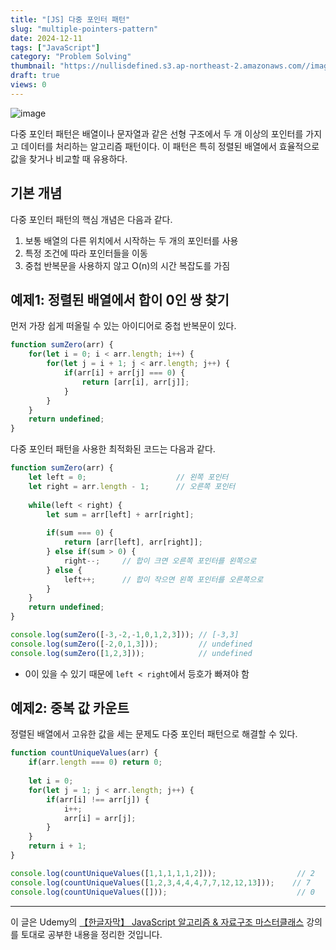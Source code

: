 ```yaml
---
title: "[JS] 다중 포인터 패턴"
slug: "multiple-pointers-pattern"
date: 2024-12-11
tags: ["JavaScript"]
category: "Problem Solving"
thumbnail: "https://nullisdefined.s3.ap-northeast-2.amazonaws.com//images/0b53f64a5a8cb22143202c084192b585.png"
draft: true
views: 0
---
```

![image](https://nullisdefined.s3.ap-northeast-2.amazonaws.com//images/0b53f64a5a8cb22143202c084192b585.png)

다중 포인터 패턴은 배열이나 문자열과 같은 선형 구조에서 두 개 이상의 포인터를 가지고 데이터를 처리하는 알고리즘 패턴이다. 이 패턴은 특히 정렬된 배열에서 효율적으로 값을 찾거나 비교할 때 유용하다.

## 기본 개념
다중 포인터 패턴의 핵심 개념은 다음과 같다.
1. 보통 배열의 다른 위치에서 시작하는 두 개의 포인터를 사용
2. 특정 조건에 따라 포인터들을 이동
3. 중첩 반복문을 사용하지 않고 O(n)의 시간 복잡도를 가짐

## 예제1: 정렬된 배열에서 합이 0인 쌍 찾기
먼저 가장 쉽게 떠올릴 수 있는 아이디어로 중첩 반복문이 있다.
```js
function sumZero(arr) {
    for(let i = 0; i < arr.length; i++) {
        for(let j = i + 1; j < arr.length; j++) {
            if(arr[i] + arr[j] === 0) {
                return [arr[i], arr[j]];
            }
        }
    }
    return undefined;
}
```

다중 포인터 패턴을 사용한 최적화된 코드는 다음과 같다.
```js
function sumZero(arr) {
    let left = 0;                    // 왼쪽 포인터
    let right = arr.length - 1;      // 오른쪽 포인터
    
    while(left < right) {
        let sum = arr[left] + arr[right];
        
        if(sum === 0) {
            return [arr[left], arr[right]];
        } else if(sum > 0) {
            right--;     // 합이 크면 오른쪽 포인터를 왼쪽으로
        } else {
            left++;      // 합이 작으면 왼쪽 포인터를 오른쪽으로
        }
    }
    return undefined;
}

console.log(sumZero([-3,-2,-1,0,1,2,3])); // [-3,3]
console.log(sumZero([-2,0,1,3]));         // undefined
console.log(sumZero([1,2,3]));            // undefined
```
- 0이 있을 수 있기 때문에 `left < right`에서 등호가 빠져야 함

## 예제2: 중복 값 카운트
정렬된 배열에서 고유한 값을 세는 문제도 다중 포인터 패턴으로 해결할 수 있다.
```js
function countUniqueValues(arr) {
    if(arr.length === 0) return 0;
    
    let i = 0;
    for(let j = 1; j < arr.length; j++) {
        if(arr[i] !== arr[j]) {
            i++;
            arr[i] = arr[j];
        }
    }
    return i + 1;
}

console.log(countUniqueValues([1,1,1,1,1,2]));                  // 2
console.log(countUniqueValues([1,2,3,4,4,4,7,7,12,12,13]));    // 7
console.log(countUniqueValues([]));                             // 0
```


---
이 글은 Udemy의 [【한글자막】 JavaScript 알고리즘 & 자료구조 마스터클래스](https://www.udemy.com/course/best-javascript-data-structures/) 강의를 토대로 공부한 내용을 정리한 것입니다.